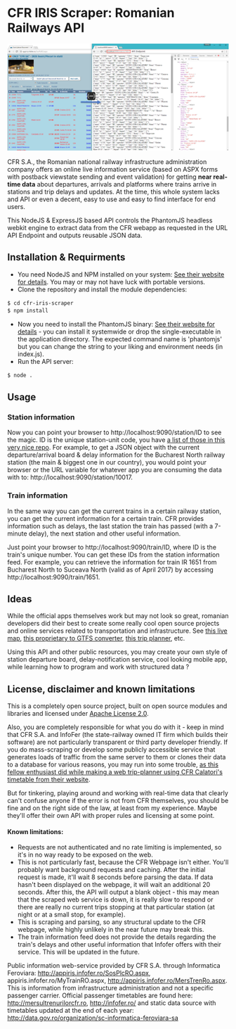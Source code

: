 # CFR IRIS Scraper: Romanian Railways API

![Screenshot](screen.png)

CFR S.A., the Romanian national railway infrastructure administration company offers an online live information service (based on ASPX forms with postback viewstate sending and event validation) for getting **near real-time data** about departures, arrivals and platforms where trains arrive in stations and trip delays and updates. At the time, this whole system lacks and API or even a decent, easy to use and easy to find interface for end users. 

This NodeJS & ExpressJS based API controls the PhantomJS headless webkit engine to extract data from the CFR webapp as requested in the URL API Endpoint and outputs reusable JSON data.

## Installation & Requirments
  - You need NodeJS and NPM installed on your system: [See their website for details](https://nodejs.org/en/download/). You may or may not have luck with portable versions.
  - Clone the repository and install the module dependencies:
```sh
$ cd cfr-iris-scraper
$ npm install
```
  - Now you need to install the PhantomJS binary: [See their website for details](http://phantomjs.org/download.html) - you can install it systemwide or drop the single-executable in the application directory. The expected command name is 'phantomjs' but you can change the string to your liking and environment needs (in index.js).
  - Run the API server:
```sh
$ node .
```
## Usage
### Station information
Now you can point your browser to http://localhost:9090/station/ID to see the magic. ID is the unique station-unit code, you have [a list of those in this very nice repo](https://github.com/vasile/data.gov.ro-gtfs-exporter/blob/master/cfr.webgis.ro/stops.geojson). For example, to get a JSON object with the current departure/arrival board & delay information for the Bucharest North railway station (the main & biggest one in our country), you would point your browser or the URL variable for whatever app you are consuming the data with to: http://localhost:9090/station/10017.
### Train information
In the same way you can get the current trains in a certain railway station, you can get the current information for a certain train. CFR provides information such as delays, the last station the train has passed (with a 7-minute delay), the next station and other useful information.

Just point your browser to http://localhost:9090/train/ID, where ID is the train's unique number. You can get these IDs from the station information feed. For example, you can retrieve the information for train IR 1651 from Bucharest North to Suceava North (valid as of April 2017) by accessing http://localhost:9090/train/1651.

## Ideas
While the official apps themselves work but may not look so great, romanian developers did their best to create some really cool open source projects and online services related to transportation and infrastructure. See [this live map](http://cfr.webgis.ro/), [this proprietary to GTFS converter](https://github.com/vasile/data.gov.ro-gtfs-exporter), [this trip planner](https://www.acceleratul.ro), etc.

Using this API and other public resources, you may create your own style of station departure board, delay-notification service, cool looking mobile app, while learning how to program and work with structured data ?
## License, disclaimer and known limitations
This is a completely open source project, built on open source modules and libraries and licensed under [Apache License 2.0](https://www.apache.org/licenses/LICENSE-2.0.html).

Also, you are completely responsible for what you do with it - keep in mind that CFR S.A. and InfoFer (the state-railway owned IT firm which builds their software) are not particularly transparent or third party developer friendly. If you do mass-scraping or develop some publicly accessible service that generates loads of traffic from the same server to them or clones their data to a database for various reasons, you may run into some trouble, [as this fellow enthusiast did while making a web trip-planner using CFR Calatori's timetable from their website](http://legi-internet.ro/blogs/index.php/cfr-crede-ca-are-monopol-pe-mersul-trenurilor-pe-internet).

But for tinkering, playing around and working with real-time data that clearly can't confuse anyone if the error is not from CFR themselves, you should be fine and on the right side of the law, at least from my experience. Maybe they'll offer their own API with proper rules and licensing at some point.

#### Known limitations:
- Requests are not authenticated and no rate limiting is implemented, so it's in no way ready to be exposed on the web.
- This is not particularly fast, because the CFR Webpage isn't either. You'll probably want background requests and caching. After the initial request is made, it'll wait 8 seconds before parsing the data. If data hasn't been displayed on the webpage, it will wait an additional 20 seconds. After this, the API will output a blank object - this may mean that the scraped web service is down, it is really slow to respond or there are really no current trips stopping at that particular station (at night or at a small stop, for example).
- This is scraping and parsing, so any structural update to the CFR webpage, while highly unlikely in the near future may break this.
- The train information feed does not provide the details regarding the train's delays and other useful information that Infofer offers with their service. This will be updated in the future.

Public information web-service provided by CFR S.A. through Informatica Feroviara: http://appiris.infofer.ro/SosPlcRO.aspx, appiris.infofer.ro/MyTrainRO.aspx, http://appiris.infofer.ro/MersTrenRo.aspx. This is information from infrastructure administration and not a specific passenger carrier. Official passenger timetables are found here: http://mersultrenurilorcfr.ro, http://infofer.ro/ and static data source with timetables updated at the end of each year: http://data.gov.ro/organization/sc-informatica-feroviara-sa